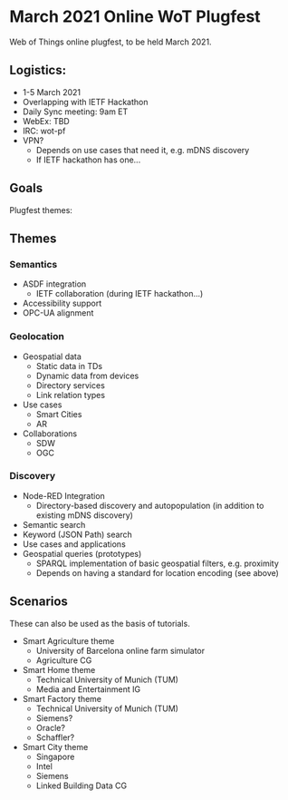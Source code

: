 # March 2021 Online WoT Plugfest
Web of Things online plugfest, to be held March 2021.

## Logistics:
* 1-5 March 2021
* Overlapping with IETF Hackathon
* Daily Sync meeting: 9am ET
* WebEx: TBD
* IRC: wot-pf
* VPN?
    - Depends on use cases that need it, e.g. mDNS discovery
    - If IETF hackathon has one... 

## Goals
Plugfest themes:

## Themes
### Semantics
* ASDF integration
   - IETF collaboration (during IETF hackathon...)
* Accessibility support
* OPC-UA alignment

### Geolocation
* Geospatial data 
   - Static data in TDs
   - Dynamic data from devices
   - Directory services
   - Link relation types
* Use cases
   - Smart Cities
   - AR
* Collaborations
   - SDW
   - OGC
   
### Discovery
* Node-RED Integration
    - Directory-based discovery and autopopulation (in addition to existing mDNS discovery)
* Semantic search
* Keyword (JSON Path) search
* Use cases and applications
* Geospatial queries (prototypes)
    - SPARQL implementation of basic geospatial filters, e.g. proximity
    - Depends on having a standard for location encoding (see above)

## Scenarios
These can also be used as the basis of tutorials.
* Smart Agriculture theme 
     - University of Barcelona online farm simulator
     - Agriculture CG
* Smart Home theme 
     - Technical University of Munich (TUM)
     - Media and Entertainment IG
* Smart Factory theme 
     - Technical University of Munich (TUM)
     - Siemens?
     - Oracle?
     - Schaffler?
* Smart City theme 
     - Singapore
     - Intel
     - Siemens
     - Linked Building Data CG
